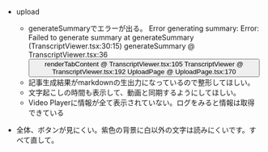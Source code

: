 - upload
  - generateSummaryでエラーが出る。
    Error generating summary: Error: Failed to generate summary
    at generateSummary (TranscriptViewer.tsx:30:15)
    generateSummary @ TranscriptViewer.tsx:36
    <button>
    renderTabContent @ TranscriptViewer.tsx:105
    TranscriptViewer @ TranscriptViewer.tsx:192
    <TranscriptViewer>
    UploadPage @ UploadPage.tsx:170
  - 記事生成結果がmarkdownの生出力になっているので整形してほしい。
  - 文字起こしの時間も表示して、動画と同期するようにしてほしい。
  - Video Playerに情報が全て表示されていない。ログをみると情報は取得できている

- 全体、ボタンが見にくい。紫色の背景に白以外の文字は読みにくいです。すべて直して。
